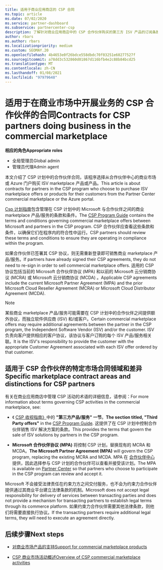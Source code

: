 ```yaml
---
title: 适用于商业应用商店的 CSP 合同
ms.topic: article
ms.date: 07/02/2020
ms.service: partner-dashboard
ms.subservice: partnercenter-csp
description: 了解针对商业应用商店中的 CSP 合作伙伴购买的第三方 ISV 产品的订阅条款、条件和协定。
author: rbars
ms.author: rbars
ms.localizationpriority: medium
ms.custom: SEOMAY.20
ms.openlocfilehash: 4b4653e0f26bdce558dbdc70f03251e60277527f
ms.sourcegitcommit: a78dd3c532860d01867d116bfb4e2c88b84bcd25
ms.translationtype: MT
ms.contentlocale: zh-CN
ms.lasthandoff: 01/08/2021
ms.locfileid: "97979648"
---
```

# <a name="contracts-for-csp-partners-doing-business-in-the-commercial-marketplace"></a><span data-ttu-id="0f88b-103">适用于在商业市场中开展业务的 CSP 合作伙伴的合同</span><span class="sxs-lookup"><span data-stu-id="0f88b-103">Contracts for CSP partners doing business in the commercial marketplace</span></span>


<span data-ttu-id="0f88b-104">**相应的角色**</span><span class="sxs-lookup"><span data-stu-id="0f88b-104">**Appropriate roles**</span></span>

- <span data-ttu-id="0f88b-105">全局管理员</span><span class="sxs-lookup"><span data-stu-id="0f88b-105">Global admin</span></span>
- <span data-ttu-id="0f88b-106">管理员代理</span><span class="sxs-lookup"><span data-stu-id="0f88b-106">Admin agent</span></span>

<span data-ttu-id="0f88b-107">本文介绍了 CSP 计划中的合作伙伴合同，该程序选择从合作伙伴中心的商业市场或 Azure 门户购买 ISV marketplace 产品或产品。</span><span class="sxs-lookup"><span data-stu-id="0f88b-107">This article is about contracts for partners in the CSP program who choose to purchase ISV marketplace offers or products for their customers from the Partner Center commercial marketplace or the Azure portal.</span></span>

<span data-ttu-id="0f88b-108">[Csp 计划指南](https://go.microsoft.com/fwlink/p/?LinkId=617100)包含管理在 CSP 计划中的 Microsoft 与合作伙伴之间的商业 marketplace 产品/服务的条款和条件。</span><span class="sxs-lookup"><span data-stu-id="0f88b-108">The [CSP Program Guide](https://go.microsoft.com/fwlink/p/?LinkId=617100) contains the terms and conditions governing commercial marketplace offers between Microsoft and partners in the CSP program.</span></span> <span data-ttu-id="0f88b-109">CSP 合作伙伴应查看这些条款和条件，以确保它们在程序内的符合性中运行。</span><span class="sxs-lookup"><span data-stu-id="0f88b-109">CSP partners should review these terms and conditions to ensure they are operating in compliance within the program.</span></span>  

<span data-ttu-id="0f88b-110">如果合作伙伴已签署其 CSP 协议，则无需重新登录即可销售商业 marketplace 产品/服务。</span><span class="sxs-lookup"><span data-stu-id="0f88b-110">If partners have already signed their CSP agreements, they do not need to re-sign in order to sell commercial marketplace offers.</span></span> <span data-ttu-id="0f88b-111">适用的 CSP 协议包括当前的 Microsoft 合作伙伴协议 (MPA) 和以前的 Microsoft 云分销商协议 (MCRA) 或 Microsoft 云分销商协议 (MCDA) 。</span><span class="sxs-lookup"><span data-stu-id="0f88b-111">Applicable CSP agreements include the current Microsoft Partner Agreement (MPA) and the prior Microsoft Cloud Reseller Agreement (MCRA) or Microsoft Cloud Distributor Agreement (MCDA).</span></span>

>[!NOTE]
> <span data-ttu-id="0f88b-112">某些商业 marketplace 产品/服务可能需要在 CSP 计划中的合作伙伴之间提供额外协议，而独立软件供应商 (ISV) 和/或客户。</span><span class="sxs-lookup"><span data-stu-id="0f88b-112">Certain commercial marketplace offers may require additional agreements between the partner in the CSP program, the Independent Software Vendor (ISV) and/or the customer.</span></span> <span data-ttu-id="0f88b-113">ISV 负责向客户提供相应的客户协议，该协议与客户订购的每个 ISV 产品/服务相关联。</span><span class="sxs-lookup"><span data-stu-id="0f88b-113">It is the ISV's responsibility to provide the customer with the appropriate Customer Agreement associated with each ISV offer ordered by that customer.</span></span>

## <a name="specific-marketplace-contract-areas-and-distinctions-for-csp-partners"></a><span data-ttu-id="0f88b-114">适用于 CSP 合作伙伴的特定市场合同领域和差异</span><span class="sxs-lookup"><span data-stu-id="0f88b-114">Specific marketplace contract areas and distinctions for CSP partners</span></span>

<span data-ttu-id="0f88b-115">有关在商业应用商店中管理 CSP 活动的术语的详细信息，请参阅：</span><span class="sxs-lookup"><span data-stu-id="0f88b-115">For more information about terms governing CSP activities in the commercial marketplace, see:</span></span>

- <span data-ttu-id="0f88b-116">《 [CSP 收视指南》](https://go.microsoft.com/fwlink/p/?LinkId=617100)中的 **"第三方产品/服务" 一节**。</span><span class="sxs-lookup"><span data-stu-id="0f88b-116">**The section titled, "Third Party offers"** in the [CSP Program Guide](https://go.microsoft.com/fwlink/p/?LinkId=617100).</span></span> <span data-ttu-id="0f88b-117">这提供了在 CSP 计划中控制合作伙伴销售 ISV 解决方案的条款。</span><span class="sxs-lookup"><span data-stu-id="0f88b-117">This provides the terms that govern the sale of ISV solutions by partners in the CSP program.</span></span>

- <span data-ttu-id="0f88b-118">**Microsoft 合作伙伴协议 (MPA)** 将控制 CSP 计划，替换现有的 MCRA 和 MCDA。</span><span class="sxs-lookup"><span data-stu-id="0f88b-118">**The Microsoft Partner Agreement (MPA)** will govern the CSP program, replacing the existing MCRA and MCDA.</span></span> <span data-ttu-id="0f88b-119">MPA 在 [合作伙伴中心](https://partner.microsoft.com/pcv/dashboard/overview) 提供，因此选择参与 CSP 计划的合作伙伴可以查看并接受该计划。</span><span class="sxs-lookup"><span data-stu-id="0f88b-119">The MPA is available on [Partner Center](https://partner.microsoft.com/pcv/dashboard/overview) so that partners who choose to participate in the CSP program can review and accept it.</span></span>
  
<span data-ttu-id="0f88b-120">Microsoft 不会接受法律责任在约束力方之间交付服务，也不会为约束力合作伙伴提供通过其商业平台建立法律条款的机制。</span><span class="sxs-lookup"><span data-stu-id="0f88b-120">Microsoft does not accept legal responsibility for delivery of services between transacting parties and does not provide a mechanism for transacting partners to establish legal terms through its commerce platform.</span></span> <span data-ttu-id="0f88b-121">如果约束力合作伙伴需要其他法律条款，则他们将需要直接执行协议。</span><span class="sxs-lookup"><span data-stu-id="0f88b-121">If the transacting partners require additional legal terms, they will need to execute an agreement directly.</span></span>

## <a name="next-steps"></a><span data-ttu-id="0f88b-122">后续步骤</span><span class="sxs-lookup"><span data-stu-id="0f88b-122">Next steps</span></span>

- [<span data-ttu-id="0f88b-123">对商业市场产品的支持</span><span class="sxs-lookup"><span data-stu-id="0f88b-123">Support for commercial marketplace products</span></span>](csp-commercial-marketplace-support.md)

- [<span data-ttu-id="0f88b-124">CSP 商业市场活动概述</span><span class="sxs-lookup"><span data-stu-id="0f88b-124">Overview of CSP commercial marketplace activities</span></span>](csp-commercial-marketplace-overview.md)
